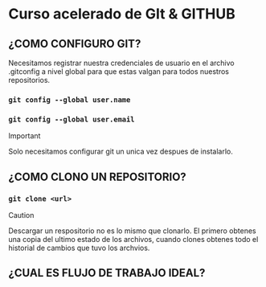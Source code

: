 # Curso acelerado de GIt & GITHUB 



## ¿COMO CONFIGURO GIT?

Necesitamos registrar nuestra credenciales de usuario en el archivo .gitconfig a
nivel global para que estas valgan para todos nuestros repositorios.

### `git config --global user.name`

### `git config --global user.email`


> [!IMPORTANT]
> Solo necesitamos configurar git un unica vez despues de instalarlo.

## ¿COMO CLONO UN REPOSITORIO?

### `git clone <url>`

> [!CAUTION]
> Descargar un respositorio no es lo mismo que clonarlo. El primero obtenes una copia del ultimo estado de los archivos, cuando clones obtenes todo el historial de cambios que tuvo los archvios.

## ¿CUAL ES FLUJO DE TRABAJO IDEAL?

